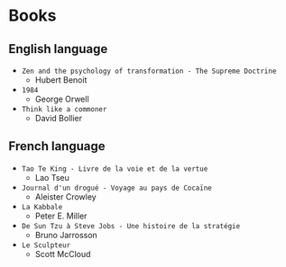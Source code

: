 # Books

## English language

- `Zen and the psychology of transformation - The Supreme Doctrine`
  - Hubert Benoit
- `1984`
  - George Orwell
- `Think like a commoner`
  - David Bollier

## French language

- `Tao Te King - Livre de la voie et de la vertue`
  - Lao Tseu
- `Journal d'un drogué - Voyage au pays de Cocaïne`
  - Aleister Crowley
- `La Kabbale`
  - Peter E. Miller
- `De Sun Tzu à Steve Jobs - Une histoire de la stratégie`
  - Bruno Jarrosson
- `Le Sculpteur`
  - Scott McCloud
